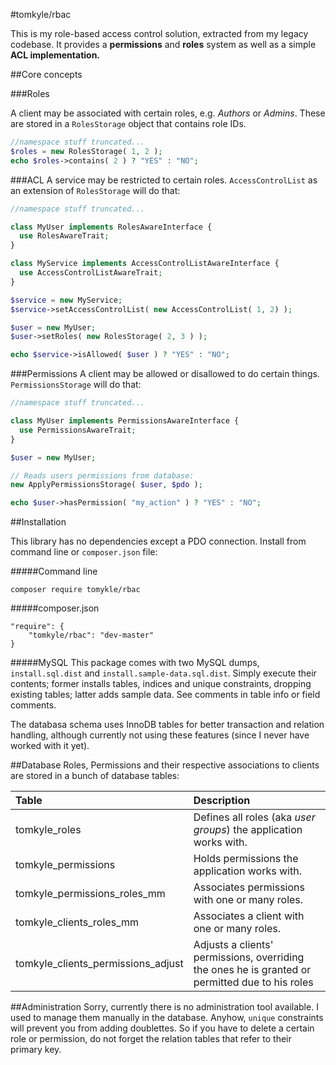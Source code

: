 #tomkyle/rbac

This is my role-based access control solution, extracted from my legacy codebase. 
It provides a **permissions** and **roles** system as well as a simple **ACL implementation.**

##Core concepts


###Roles

A client may be associated with certain roles, e.g. *Authors* or *Admins*. 
These are stored in a `RolesStorage` object that contains role IDs.

```php
//namespace stuff truncated...
$roles = new RolesStorage( 1, 2 );
echo $roles->contains( 2 ) ? "YES" : "NO";
```

###ACL
A service may be restricted to certain roles. 
`AccessControlList` as an extension of `RolesStorage` will do that:

```php
//namespace stuff truncated...

class MyUser implements RolesAwareInterface {
  use RolesAwareTrait;
}

class MyService implements AccessControlListAwareInterface {
  use AccessControlListAwareTrait;
}

$service = new MyService;
$service->setAccessControlList( new AccessControlList( 1, 2) );

$user = new MyUser;
$user->setRoles( new RolesStorage( 2, 3 ) );

echo $service->isAllowed( $user ) ? "YES" : "NO";
```


###Permissions
A client may be allowed or disallowed to do certain things. 
`PermissionsStorage` will do that:

```php
//namespace stuff truncated...

class MyUser implements PermissionsAwareInterface {
  use PermissionsAwareTrait;
}

$user = new MyUser;

// Reads users permissions from database:
new ApplyPermissionsStorage( $user, $pdo );

echo $user->hasPermission( "my_action" ) ? "YES" : "NO";
```



##Installation

This library has no dependencies except a PDO connection. Install from command line or `composer.json` file:

#####Command line
    
    composer require tomykle/rbac

#####composer.json

    "require": {
        "tomkyle/rbac": "dev-master"
    }

#####MySQL
This package comes with two MySQL dumps, `install.sql.dist` and `install.sample-data.sql.dist`. Simply execute their contents; former installs tables, indices and unique constraints, dropping existing tables; latter adds sample data. See comments in table info or field comments. 

The databasa schema uses InnoDB tables for better transaction and relation handling, although currently not using these features (since I never have worked with it yet).


##Database
Roles, Permissions and their respective associations to clients are stored in a bunch of database tables: 

| Table  | Description |
| :----- | :---------- |
| tomkyle_roles | Defines all roles (aka *user groups*) the application works with. |
| tomkyle_permissions | Holds  permissions the application works with.|
| tomkyle_permissions_roles_mm | Associates permissions with one or many roles. |
| tomkyle_clients_roles_mm | Associates a client with one or many roles.|
| tomkyle_clients_permissions_adjust | Adjusts a clients' permissions, overriding the ones he is granted or permitted due to his roles |

##Administration
Sorry, currently there is no administration tool available. I used to manage them manually in the database. Anyhow, `unique` constraints will prevent you from adding doublettes. So if you have to delete a certain role or permission, do not forget the relation tables that refer to their primary key.
